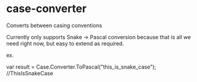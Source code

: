 # case-converter
Converts between casing conventions

Currently only supports Snake -> Pascal conversion because that is all we need right now, but easy to extend as required.

ex.

var result = Case.Converter.ToPascal("this_is_snake_case"); //ThisIsSnakeCase
